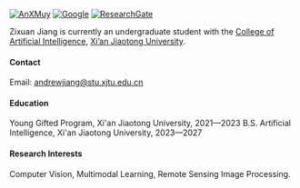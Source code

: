 

[![AnXMuy](https://img.shields.io/badge/AnXMuy-github-blue?logo=github)](https://github.com/AnXMuy) [![Google](https://img.shields.io/badge/Google%20Homepage?style=flat)](https://scholar.google.com/citations?hl=zh-CN&view_op=list_works&gmla=AH8HC4w-PDXvbceWaNMjG4jlQLkkW6rbDfyXWT0AgzxUeoIQ3n6HxYtqksJxI0ZlNWK6YBb3CpLpU7YDqbrtkBcnHWa66mk&user=hu8iqsMAAAAJ) [![ResearchGate](https://img.shields.io/badge/ResearchGate?style=flat)](https://www.researchgate.net/profile/Zixuan-Jiang-8?ev=hdr_xprf)

Zixuan Jiang is currently an undergraduate student with the [College of Artificial Intelligence](http://www.aiar.xjtu.edu.cn/), [Xi’an Jiaotong University](https://www.xjtu.edu.cn/).
#### Contact

Email: andrewjiang@stu.xjtu.edu.cn

#### Education
Young Gifted Program, Xi'an Jiaotong University, 2021—2023
B.S. Artificial Intelligence, Xi'an Jiaotong University, 2023—2027

#### Research Interests
Computer Vision, Multimodal Learning, Remote Sensing Image Processing.


